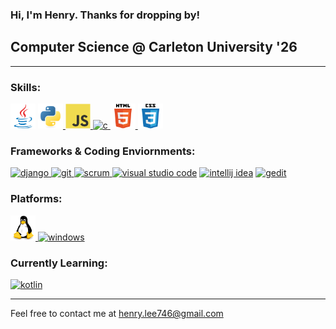 ### Hi, I'm Henry. Thanks for dropping by!
## Computer Science @ Carleton University '26

<hr>

### Skills:
<a href="https://www.java.com" target="_blank" rel="noreferrer" title="Java"> <img src="https://raw.githubusercontent.com/devicons/devicon/master/icons/java/java-original.svg" alt="java" width="40" height="40"/></a>
  <a href="https://www.python.org" target="_blank" rel="noreferrer" title="Python"> <img src="https://raw.githubusercontent.com/devicons/devicon/master/icons/python/python-original.svg" alt="python" width="40" height="40"/> </a> 
  <a href="https://developer.mozilla.org/en-US/docs/Web/JavaScript" target="_blank" rel="noreferrer" title="JavaScript"> <img src="https://raw.githubusercontent.com/devicons/devicon/master/icons/javascript/javascript-original.svg" alt="javascript" width="40" height="40"/> </a> 
    <a href="https://www.w3schools.com/c/index.php" target="_blank" rel="noreferrer" title="C"> <img src="https://toppng.com/uploads/preview/c-programming-icon-c-programming-language-logo-11562945679duaxtn3yq0.png" alt="c" width="40" height="40"/> </a>
    <a href="https://www.w3.org/html/" target="_blank" rel="noreferrer" title="HTML"> <img src="https://raw.githubusercontent.com/devicons/devicon/master/icons/html5/html5-original-wordmark.svg" alt="html5" width="40" height="40"/> </a> 
  <a href="https://www.w3schools.com/css/" target="_blank" rel="noreferrer" title="CSS"> <img src="https://raw.githubusercontent.com/devicons/devicon/master/icons/css3/css3-original-wordmark.svg" alt="css3" width="40" height="40"/> </a> 

### Frameworks & Coding Enviornments:
<a href="https://www.djangoproject.com/" target="_blank" rel="noreferrer" title="Django"> <img src="https://www.sevenstarwebsolutions.com/wp-content/uploads/2019/06/django-showcase-2.png" alt="django" width="40" height="40"/> </a> 
 <a href="https://git-scm.com/" target="_blank" rel="noreferrer" title="Git"> <img src="https://www.vectorlogo.zone/logos/git-scm/git-scm-icon.svg" alt="git" width="40" height="40"/> </a> 
  <a href="https://www.atlassian.com/agile/scrum" target="_blank" rel="noreferrer" title="Agile Scrum"> <img src="https://miro.medium.com/max/584/0*7BlveveWyYR3APC1" alt="scrum" width="40" height="40"/> </a> 
  <a href="https://code.visualstudio.com/" target="_blank" rel="noreferrer" title="Visual Studio Code"> <img src="https://upload.wikimedia.org/wikipedia/commons/thumb/9/9a/Visual_Studio_Code_1.35_icon.svg/2048px-Visual_Studio_Code_1.35_icon.svg.png" alt="visual studio code" width="40" height="40"/></a>
<a href="https://www.jetbrains.com/idea/" target="_blank" rel="noreferrer" title="Intellij IDEA"> <img src="https://upload.wikimedia.org/wikipedia/commons/thumb/9/9c/IntelliJ_IDEA_Icon.svg/1200px-IntelliJ_IDEA_Icon.svg.png" alt="intellij idea" width="40" height="40"/></a>
<a href="https://help.gnome.org/users/gedit/stable/gedit-quickstart.html.en" target="_blank" rel="noreferrer" title="Gedit Text Editor"> <img src="https://upload.wikimedia.org/wikipedia/commons/thumb/4/4c/GNOME_Gedit_2018.svg/100px-GNOME_Gedit_2018.svg.png" alt="gedit" width="40" height="40"/></a>


### Platforms:
<a href="https://www.linux.org/" target="_blank" rel="noreferrer" title="Linux"> <img src="https://raw.githubusercontent.com/devicons/devicon/master/icons/linux/linux-original.svg" alt="linux" width="40" height="40"/> </a> 
<a href="https://www.microsoft.com/en-ca/windows" target="_blank" rel="noreferrer" title="Windows"> <img src="https://upload.wikimedia.org/wikipedia/commons/thumb/4/48/Windows_logo_-_2012_%28dark_blue%29.svg/2048px-Windows_logo_-_2012_%28dark_blue%29.svg.png" alt="windows" width="40" height="40"/></a>


### Currently Learning:
<a href="https://kotlinlang.org" target="_blank" rel="noreferrer" title="Kotlin"> <img src="https://www.vectorlogo.zone/logos/kotlinlang/kotlinlang-icon.svg" alt="kotlin" width="40" height="40"/> </a> 

<hr>

Feel free to contact me at henry.lee746@gmail.com

